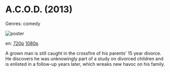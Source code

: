 # A.C.O.D. (2013)

Genres: comedy

![poster](http://image.tmdb.org/t/p/w500/sm8rMaEvlQeAgUGn4nK7CjlxkfL.jpg)

en:
  [720p](magnet:?xt=urn:btih:ea28ce94e723a799338c2a7e9ccb4f820ff912e2&dn=A.C.O.D.+%282013%29+720p+BrRip+x264+-+YIFY&tr=udp%3A%2F%2Ftracker.openbittorrent.com%3A80%2Fannounce&tr=udp%3A%2F%2Fglotorrents.pw%3A6969%2Fannounce&tr=udp%3A%2F%2Ftracker.openbittorrent.com%3A80%2Fannounce&tr=udp%3A%2F%2Ftracker.opentrackr.org%3A1337%2Fannounce&tr=udp%3A%2F%2Fzer0day.to%3A1337%2Fannounce&tr=udp%3A%2F%2Ftracker.coppersurfer.tk%3A6969%2Fannounce)
  [1080p](magnet:?xt=urn:btih:b825ee9bf50587c1d5953cb689ccd679f59dc3b4&dn=A.C.O.D.+%282013%29+1080p+BrRip+x264+-+YIFY&tr=udp%3A%2F%2Ftracker.openbittorrent.com%3A80%2Fannounce&tr=udp%3A%2F%2Fglotorrents.pw%3A6969%2Fannounce&tr=udp%3A%2F%2Ftracker.openbittorrent.com%3A80%2Fannounce&tr=udp%3A%2F%2Ftracker.opentrackr.org%3A1337%2Fannounce&tr=udp%3A%2F%2Fzer0day.to%3A1337%2Fannounce&tr=udp%3A%2F%2Ftracker.coppersurfer.tk%3A6969%2Fannounce)
  


A grown man is still caught in the crossfire of his parents' 15 year divorce. He discovers he was unknowingly part of a study on divorced children and is enlisted in a follow-up years later, which wreaks new havoc on his family.
